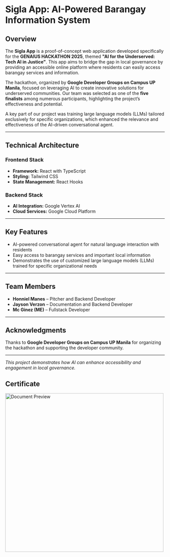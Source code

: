 # Sigla App: AI-Powered Barangay Information System

## Overview
The **Sigla App** is a proof-of-concept web application developed specifically for the **GENAIUS HACKATHON 2025**, themed **"AI for the Underserved: Tech AI in Justice"**.   This app aims to bridge the gap in local governance by providing an accessible online platform where residents can easily access barangay services and information.

The hackathon, organized by **Google Developer Groups on Campus UP Manila**, focused on leveraging AI to create innovative solutions for underserved communities. Our team was selected as one of the **five finalists** among numerous participants, highlighting the project’s effectiveness and potential.

A key part of our project was training large language models (LLMs) tailored exclusively for specific organizations, which enhanced the relevance and effectiveness of the AI-driven conversational agent.

---

## Technical Architecture

### Frontend Stack
- **Framework:** React with TypeScript  
- **Styling:** Tailwind CSS  
- **State Management:** React Hooks  

### Backend Stack
- **AI Integration:** Google Vertex AI  
- **Cloud Services:** Google Cloud Platform  

---

## Key Features
- AI-powered conversational agent for natural language interaction with residents  
- Easy access to barangay services and important local information  
- Demonstrates the use of customized large language models (LLMs) trained for specific organizational needs  

---

## Team Members  
- **Honniel Manes** – Pitcher and Backend Developer  
- **Jayson Verzon** – Documentation and Backend Developer
- **Mc Ginez (ME)** – Fullstack Developer

---

## Acknowledgments  
Thanks to **Google Developer Groups on Campus UP Manila** for organizing the hackathon and supporting the developer community.

---

*This project demonstrates how AI can enhance accessibility and engagement in local governance.*



## Certificate

<img src="https://drive.google.com/uc?export=view&id=1bXv1ZqqXMhGjNEYjRyS5_hXlI8iGyBpe" alt="Document Preview" width="500"/>

  

